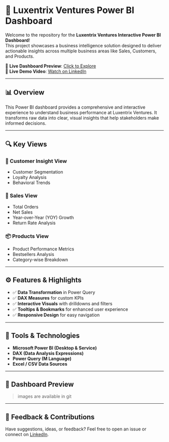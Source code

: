 # 🚀 Luxentrix Ventures Power BI Dashboard

Welcome to the repository for the **Luxentrix Ventures Interactive Power BI Dashboard**!  
This project showcases a business intelligence solution designed to deliver actionable insights across multiple business areas like Sales, Customers, and Products.

🔗 **Live Dashboard Preview**: [Click to Explore](https://lnkd.in/g8gEPZDA)  
🎥 **Live Demo Video**: [Watch on LinkedIn](https://www.linkedin.com/posts/miminchandrank_powerbi-dataanalytics-dashboarddesign-activity-7315019984676495360-y3U0?utm_source=share&utm_medium=member_desktop&rcm=ACoAAFD4aN8BBSizqogKnOr2eBg_WSmXdqUej4w)

---

## 📊 Overview

This Power BI dashboard provides a comprehensive and interactive experience to understand business performance at Luxentrix Ventures. It transforms raw data into clear, visual insights that help stakeholders make informed decisions.

---

## 🔍 Key Views

### 👥 Customer Insight View
- Customer Segmentation
- Loyalty Analysis
- Behavioral Trends

### 💸 Sales View
- Total Orders
- Net Sales
- Year-over-Year (YOY) Growth
- Return Rate Analysis

### 📦 Products View
- Product Performance Metrics
- Bestsellers Analysis
- Category-wise Breakdown

---

## ⚙️ Features & Highlights

- ✅ **Data Transformation** in Power Query
- ✅ **DAX Measures** for custom KPIs
- ✅ **Interactive Visuals** with drilldowns and filters
- ✅ **Tooltips & Bookmarks** for enhanced user experience
- ✅ **Responsive Design** for easy navigation

---

## 🧰 Tools & Technologies

- **Microsoft Power BI (Desktop & Service)**
- **DAX (Data Analysis Expressions)**
- **Power Query (M Language)**
- **Excel / CSV Data Sources**

---

## 📸 Dashboard Preview

> images are available in git

---

## 🙌 Feedback & Contributions

Have suggestions, ideas, or feedback? Feel free to open an issue or connect on [LinkedIn](https://www.linkedin.com/in/miminchandrank).

